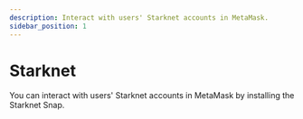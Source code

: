 ```yaml
---
description: Interact with users' Starknet accounts in MetaMask.
sidebar_position: 1
---
```


# Starknet

You can interact with users' Starknet accounts in MetaMask by installing the Starknet Snap.

